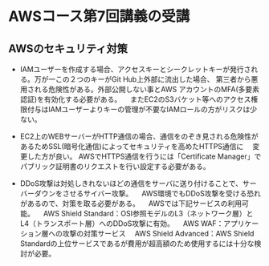 # AWSコース第7回講義の受講

## AWSのセキュリティ対策

* IAMユーザーを作成する場合、アクセスキーとシークレットキーが発行される。万が一この２つのキーがGit Hub上外部に流出した場合、
  第三者から悪用される危険性がある。外部公開しない事とAWS アカウントのMFA(多要素認証)を有効化する必要がある。
　またEC2のS3バケット等へのアクセス権限付与はIAMユーザーよりキーの管理が不要なIAMロールの方がリスクは少ない。

* EC2上のWEBサーバーがHTTP通信の場合、通信をのぞき見される危険性があるためSSL(暗号化通信)によってセキュリティを高めたHTTPS通信に
　変更した方が良い。
  AWSでHTTPS通信を行うには「Certificate Manager」でパブリック証明書のリクエストを行い設定する必要がある。
　
* DDoS攻撃は対処しきれないほどの通信をサーバに送り付けることで、サーバーダウンをさせるサイバー攻撃。
　AWS環境でもDDoS攻撃を受ける恐れがあるので、対策を取る必要がある。
　AWSでは下記サービスの利用可能。
　AWS Shield Standard：OSI参照モデルのL3（ネットワーク層）とL4（トランスポート層）へのDDoS攻撃に有効。
　AWS WAF：アプリケーション層への攻撃の対策サービス
　AWS Shield Advanced：AWS Shield Standardの上位サービスであるが費用が超高額のため使用するには十分な検討が必要。　

###

